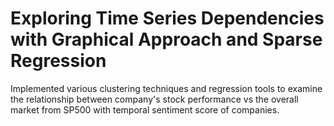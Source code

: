 # Exploring Time Series Dependencies with Graphical Approach and Sparse Regression
Implemented various clustering techniques and regression tools to examine the relationship between company's stock performance vs the overall market from SP500 with temporal sentiment score of companies.
